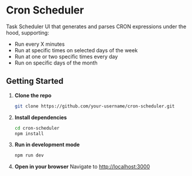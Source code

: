 # Cron Scheduler

Task Scheduler UI that generates and parses CRON expressions under the hood, supporting:

* Run every X minutes
* Run at specific times on selected days of the week
* Run at one or two specific times every day
* Run on specific days of the month

## Getting Started

1. **Clone the repo**

   ```bash
   git clone https://github.com/your-username/cron-scheduler.git
   ```

2. **Install dependencies**

   ```bash
   cd cron-scheduler
   npm install
   ```

3. **Run in development mode**

   ```bash
   npm run dev
   ```

4. **Open in your browser**
   Navigate to [http://localhost:3000](http://localhost:3000)
